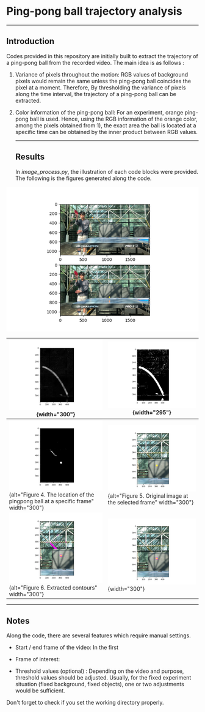 # Ping-pong ball trajectory analysis

------------------------------------------------------------------------

## Introduction

Codes provided in this repository are initially built to extract the trajectory of a ping-pong ball from the recorded video. The main idea is as follows :

1)  Variance of pixels throughout the motion: RGB values of background pixels would remain the same unless the ping-pong ball coincides the pixel at a moment. Therefore, By thresholding the variance of pixels along the time interval, the trajectory of a ping-pong ball can be extracted.

2)  Color information of the ping-pong ball: For an experiment, orange ping-pong ball is used. Hence, using the RGB information of the orange color, among the pixels obtained from 1), the exact area the ball is located at a specific time can be obtained by the inner product between RGB values.

    ------------------------------------------------------------------------

    ## Results

    In *image_process.py*, the illustration of each code blocks were provided. The following is the figures generated along the code.

![Figure 1. Initial / final frame of interest in the original video](Figures/1_WindowSettingManual.png)

| ![Figure 2. The visualization of the variance in pixels along the time (gray)](Figures/2_VarianceOfPixels.png){width="300"}                                                                | ![Figure 3. The variance of pixels after thresholding](Figures/3_Thresholding.png){width="295"}                                                                 |
|--------------------------------------------------------------------------------------------------------------------------------------------------------------------------------------------|-----------------------------------------------------------------------------------------------------------------------------------------------------------------|
| ![Figure 4. The location of the pingpong ball at a specific frame](Figures/4_LocationOfBall_inPath.png){alt="Figure 4. The location of the pingpong ball at a specific frame" width="300"} | ![Figure 5. Original image at the selected frame](Figures/4_LocationOfBall_OriginalImage.png){alt="Figure 5. Original image at the selected frame" width="300"} |
| ![Figure 6. Extracted contours](Figures/5_ContourBall.png){alt="Figure 6. Extracted contours" width="300"}                                                                                 | ![Figure 7. Final contour](Figures/7_ExactContour.png){width="300"}                                                                                             |

------------------------------------------------------------------------

## Notes

Along the code, there are several features which require manual settings.

-   Start / end frame of the video: In the first

-   Frame of interest:

-   Threshold values (optional) : Depending on the video and purpose, threshold values should be adjusted. Usually, for the fixed experiment situation (fixed background, fixed objects), one or two adjustments would be sufficient.

Don't forget to check if you set the working directory properly.
